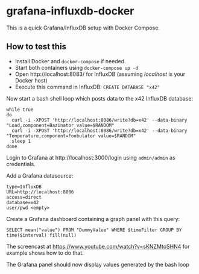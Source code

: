 # grafana-influxdb-docker
This is a quick Grafana/InfluxDB setup with Docker Compose.

## How to test this
* Install Docker and `docker-compose` if needed.
* Start both containers using `docker-compose up -d`
* Open http://localhost:8083/ for InfluxDB (assuming _localhost_ is your Docker host)
* Execute this command in InfluxDB: `CREATE DATABASE "x42"`

Now start a bash shell loop which posts data to the x42 InfluxDB database:

    while true
	do  
	  curl -i -XPOST 'http://localhost:8086/write?db=x42' --data-binary "Load,component=Bazinator value=$RANDOM"
	  curl -i -XPOST 'http://localhost:8086/write?db=x42' --data-binary "Temperature,component=Foobulator value=$RANDOM"
	  sleep 1
	done


Login to Grafana at http://localhost:3000/login using `admin/admin` as credentials.

Add a Grafana datasource:

    type=InfluxDB
    URL=http://localhost:8086
    access=direct
    database=x42
    user/pwd <empty>

Create a Grafana dashboard containing a graph panel with this query:

    SELECT mean("value") FROM "DummyValue" WHERE $timeFilter GROUP BY time($interval) fill(null)
    
The screencast at https://www.youtube.com/watch?v=sKNZMtoSHN4 for example shows how to do that.    

The Grafana panel should now display values generated by the bash loop
